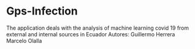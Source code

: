# Gps-Infection
The application deals with the analysis of machine learning covid 19 from external and internal sources in Ecuador
Autores:
Guillermo Herrera
Marcelo Olalla
